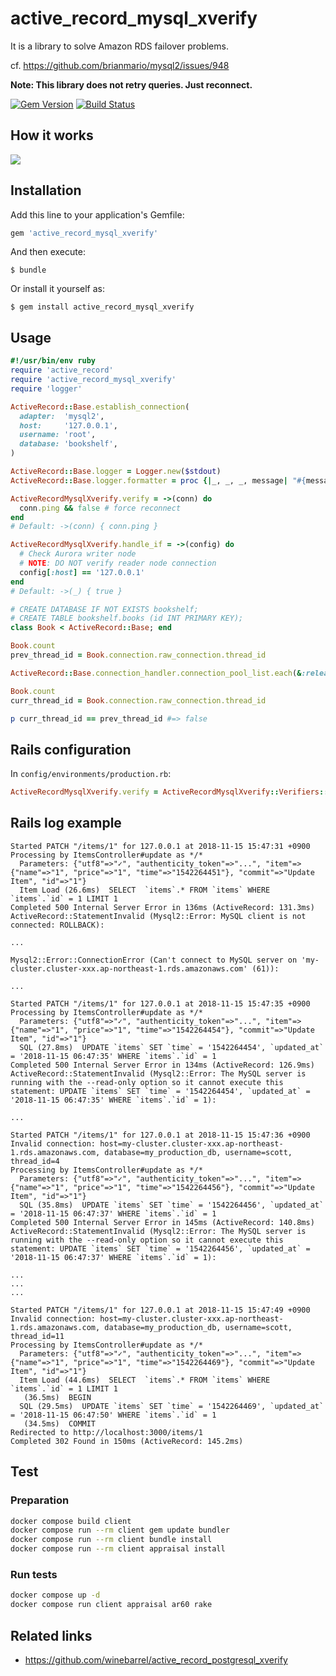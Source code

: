 # active_record_mysql_xverify

It is a library to solve Amazon RDS failover problems.

cf. https://github.com/brianmario/mysql2/issues/948

**Note: This library does not retry queries. Just reconnect.**

[![Gem Version](https://badge.fury.io/rb/active_record_mysql_xverify.svg)](http://badge.fury.io/rb/active_record_mysql_xverify)
[![Build Status](https://github.com/winebarrel/active_record_mysql_xverify/workflows/test/badge.svg?branch=master)](https://github.com/winebarrel/active_record_mysql_xverify/actions)

## How it works

![](https://user-images.githubusercontent.com/117768/59007604-19a61c80-8862-11e9-9f4b-515527b33ded.png)

## Installation

Add this line to your application's Gemfile:

```ruby
gem 'active_record_mysql_xverify'
```

And then execute:

    $ bundle

Or install it yourself as:

    $ gem install active_record_mysql_xverify

## Usage

```ruby
#!/usr/bin/env ruby
require 'active_record'
require 'active_record_mysql_xverify'
require 'logger'

ActiveRecord::Base.establish_connection(
  adapter:  'mysql2',
  host:     '127.0.0.1',
  username: 'root',
  database: 'bookshelf',
)

ActiveRecord::Base.logger = Logger.new($stdout)
ActiveRecord::Base.logger.formatter = proc {|_, _, _, message| "#{message}\n" }

ActiveRecordMysqlXverify.verify = ->(conn) do
  conn.ping && false # force reconnect
end
# Default: ->(conn) { conn.ping }

ActiveRecordMysqlXverify.handle_if = ->(config) do
  # Check Aurora writer node
  # NOTE: DO NOT verify reader node connection
  config[:host] == '127.0.0.1'
end
# Default: ->(_) { true }

# CREATE DATABASE IF NOT EXISTS bookshelf;
# CREATE TABLE bookshelf.books (id INT PRIMARY KEY);
class Book < ActiveRecord::Base; end

Book.count
prev_thread_id = Book.connection.raw_connection.thread_id

ActiveRecord::Base.connection_handler.connection_pool_list.each(&:release_connection)

Book.count
curr_thread_id = Book.connection.raw_connection.thread_id

p curr_thread_id == prev_thread_id #=> false
```


## Rails configuration

In `config/environments/production.rb`:

```ruby
ActiveRecordMysqlXverify.verify = ActiveRecordMysqlXverify::Verifiers::AURORA_MASTER
```

## Rails log example

```
Started PATCH "/items/1" for 127.0.0.1 at 2018-11-15 15:47:31 +0900
Processing by ItemsController#update as */*
  Parameters: {"utf8"=>"✓", "authenticity_token"=>"...", "item"=>{"name"=>"1", "price"=>"1", "time"=>"1542264451"}, "commit"=>"Update Item", "id"=>"1"}
  Item Load (26.6ms)  SELECT  `items`.* FROM `items` WHERE `items`.`id` = 1 LIMIT 1
Completed 500 Internal Server Error in 136ms (ActiveRecord: 131.3ms)
ActiveRecord::StatementInvalid (Mysql2::Error: MySQL client is not connected: ROLLBACK):

...

Mysql2::Error::ConnectionError (Can't connect to MySQL server on 'my-cluster.cluster-xxx.ap-northeast-1.rds.amazonaws.com' (61)):

...

Started PATCH "/items/1" for 127.0.0.1 at 2018-11-15 15:47:35 +0900
Processing by ItemsController#update as */*
  Parameters: {"utf8"=>"✓", "authenticity_token"=>"...", "item"=>{"name"=>"1", "price"=>"1", "time"=>"1542264454"}, "commit"=>"Update Item", "id"=>"1"}
  SQL (27.8ms)  UPDATE `items` SET `time` = '1542264454', `updated_at` = '2018-11-15 06:47:35' WHERE `items`.`id` = 1
Completed 500 Internal Server Error in 134ms (ActiveRecord: 126.9ms)
ActiveRecord::StatementInvalid (Mysql2::Error: The MySQL server is running with the --read-only option so it cannot execute this statement: UPDATE `items` SET `time` = '1542264454', `updated_at` = '2018-11-15 06:47:35' WHERE `items`.`id` = 1):

...

Started PATCH "/items/1" for 127.0.0.1 at 2018-11-15 15:47:36 +0900
Invalid connection: host=my-cluster.cluster-xxx.ap-northeast-1.rds.amazonaws.com, database=my_production_db, username=scott, thread_id=4
Processing by ItemsController#update as */*
  Parameters: {"utf8"=>"✓", "authenticity_token"=>"...", "item"=>{"name"=>"1", "price"=>"1", "time"=>"1542264456"}, "commit"=>"Update Item", "id"=>"1"}
  SQL (35.8ms)  UPDATE `items` SET `time` = '1542264456', `updated_at` = '2018-11-15 06:47:37' WHERE `items`.`id` = 1
Completed 500 Internal Server Error in 145ms (ActiveRecord: 140.8ms)
ActiveRecord::StatementInvalid (Mysql2::Error: The MySQL server is running with the --read-only option so it cannot execute this statement: UPDATE `items` SET `time` = '1542264456', `updated_at` = '2018-11-15 06:47:37' WHERE `items`.`id` = 1):

...
...
...

Started PATCH "/items/1" for 127.0.0.1 at 2018-11-15 15:47:49 +0900
Invalid connection: host=my-cluster.cluster-xxx.ap-northeast-1.rds.amazonaws.com, database=my_production_db, username=scott, thread_id=11
Processing by ItemsController#update as */*
  Parameters: {"utf8"=>"✓", "authenticity_token"=>"...", "item"=>{"name"=>"1", "price"=>"1", "time"=>"1542264469"}, "commit"=>"Update Item", "id"=>"1"}
  Item Load (44.6ms)  SELECT  `items`.* FROM `items` WHERE `items`.`id` = 1 LIMIT 1
   (36.5ms)  BEGIN
  SQL (29.5ms)  UPDATE `items` SET `time` = '1542264469', `updated_at` = '2018-11-15 06:47:50' WHERE `items`.`id` = 1
   (34.5ms)  COMMIT
Redirected to http://localhost:3000/items/1
Completed 302 Found in 150ms (ActiveRecord: 145.2ms)
```

## Test

### Preparation

```sh
docker compose build client
docker compose run --rm client gem update bundler
docker compose run --rm client bundle install
docker compose run --rm client appraisal install
```

### Run tests

```sh
docker compose up -d
docker compose run client appraisal ar60 rake
```

## Related links

* https://github.com/winebarrel/active_record_postgresql_xverify
